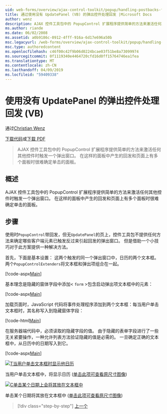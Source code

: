 ```yaml
---
uid: web-forms/overview/ajax-control-toolkit/popup/handling-postbacks-from-a-popup-control-without-an-updatepanel-vb
title: 通过使用没有 UpdatePanel (VB) 的弹出控件处理回发 |Microsoft Docs
author: wenz
description: AJAX 控件工具包中的 PopupControl 扩展程序提供简单的方法来激活任何其他控件时触发一个弹出窗口。 当回发发生时 su...
ms.author: riande
ms.date: 06/02/2008
ms.assetid: a0b9186c-0912-4fff-916a-6d17e696a50b
msc.legacyurl: /web-forms/overview/ajax-control-toolkit/popup/handling-postbacks-from-a-popup-control-without-an-updatepanel-vb
msc.type: authoredcontent
ms.openlocfilehash: c46f00c42f9b06d0224bcae03f51be8a73099974
ms.sourcegitcommit: 0f1119340e4464720cfd16d0ff15764746ea1fea
ms.translationtype: MT
ms.contentlocale: zh-CN
ms.lasthandoff: 04/09/2019
ms.locfileid: "59409338"
---
```

# <a name="handling-postbacks-from-a-popup-control-without-an-updatepanel-vb"></a>使用没有 UpdatePanel 的弹出控件处理回发 (VB)

通过[Christian Wenz](https://github.com/wenz)

[下载代码](http://download.microsoft.com/download/9/3/f/93f8daea-bebd-4821-833b-95205389c7d0/PopupControl3.vb.zip)或[下载 PDF](http://download.microsoft.com/download/2/d/c/2dc10e34-6983-41d4-9c08-f78f5387d32b/popupcontrol3VB.pdf)

> AJAX 控件工具包中的 PopupControl 扩展程序提供简单的方法来激活任何其他控件时触发一个弹出窗口。 在这样的面板中产生的回发和页面上有多个面板时很难确定单击的面板。


## <a name="overview"></a>概述

AJAX 控件工具包中的 PopupControl 扩展程序提供简单的方法来激活任何其他控件时触发一个弹出窗口。 在这样的面板中产生的回发和页面上有多个面板时很难确定单击的面板。

## <a name="steps"></a>步骤

使用时`PopupControl`带回发，但无`UpdatePanel`的页上，控件工具包不提供任何方法来确定哪些客户端元素已触发反过来引起回发的弹出窗口。 但是借助一个小技巧对于此方案提供一种解决方法。

首先，下面是基本设置： 这两个触发的同一个弹出窗口中，日历的两个文本框。 两个`PopupControlExtenders`将文本框和弹出项组合在一起。

[!code-aspx[Main](handling-postbacks-from-a-popup-control-without-an-updatepanel-vb/samples/sample1.aspx)]

基本理念是隐藏的窗体字段中添加&lt; `form` &gt;包含启动弹出项文本框中的元素：

[!code-aspx[Main](handling-postbacks-from-a-popup-control-without-an-updatepanel-vb/samples/sample2.aspx)]

加载页面时，JavaScript 代码将事件处理程序添加到两个文本框：每当用户单击文本框时，其名称写入到隐藏窗体字段：

[!code-html[Main](handling-postbacks-from-a-popup-control-without-an-updatepanel-vb/samples/sample3.html)]

在服务器端代码中，必须读取的隐藏字段的值。 由于隐藏的表单字段进行了一些无关紧要操作，一种允许列表方法验证隐藏的值是必需的。 一旦确定正确的文本框中，从日历中的日期写入到它。

[!code-aspx[Main](handling-postbacks-from-a-popup-control-without-an-updatepanel-vb/samples/sample4.aspx)]


[![T当用户单击文本框时显示他日历](handling-postbacks-from-a-popup-control-without-an-updatepanel-vb/_static/image2.png)](handling-postbacks-from-a-popup-control-without-an-updatepanel-vb/_static/image1.png)

当用户单击文本框中，将显示日历 ([单击此项可查看原尺寸图像](handling-postbacks-from-a-popup-control-without-an-updatepanel-vb/_static/image3.png))


[![C单击某个日期上会将其放在文本框中](handling-postbacks-from-a-popup-control-without-an-updatepanel-vb/_static/image5.png)](handling-postbacks-from-a-popup-control-without-an-updatepanel-vb/_static/image4.png)

单击某个日期将其放在文本框中 ([单击此项可查看原尺寸图像](handling-postbacks-from-a-popup-control-without-an-updatepanel-vb/_static/image6.png))

> [!div class="step-by-step"]
> [上一个](handling-postbacks-from-a-popup-control-with-an-updatepanel-vb.md)
